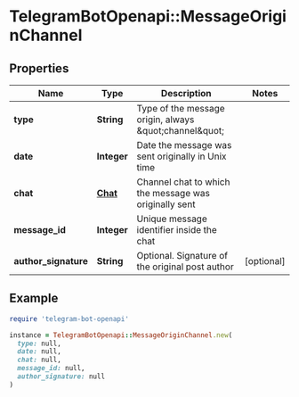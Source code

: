 # TelegramBotOpenapi::MessageOriginChannel

## Properties

| Name | Type | Description | Notes |
| ---- | ---- | ----------- | ----- |
| **type** | **String** | Type of the message origin, always \&quot;channel\&quot; |  |
| **date** | **Integer** | Date the message was sent originally in Unix time |  |
| **chat** | [**Chat**](Chat.md) | Channel chat to which the message was originally sent |  |
| **message_id** | **Integer** | Unique message identifier inside the chat |  |
| **author_signature** | **String** | Optional. Signature of the original post author | [optional] |

## Example

```ruby
require 'telegram-bot-openapi'

instance = TelegramBotOpenapi::MessageOriginChannel.new(
  type: null,
  date: null,
  chat: null,
  message_id: null,
  author_signature: null
)
```

